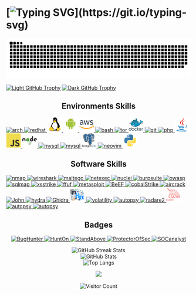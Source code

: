

# [![Typing SVG](https://readme-typing-svg.demolab.com?font=Fira+Code&pause=1000&color=2CF73A&width=666&height=37&separator=%3C&lines=Feel+more;+Think+less%3CPain+is+inevitable;+suffering+optional%3CIf+truth+make+us+free;+ignorance+slaves%3CI+only+know+that+I+exist%3CMasters+of+the+truth+or+slaves+of+hypocrisy%3F%3CBeings+of+light+in+organic+startships%3CWake+up+Neo+.+.+.+.+.+.+.)](https://git.io/typing-svg)



![snake gif](https://github.com/imahian/imahian/blob/output/github-snake-dark.svg)


[![Light GitHub Trophy](https://github-profile-trophy.vercel.app/?username=imahian&theme=light#gh-light-mode-only)](https://github.com/imahian#gh-light-mode-only)
[![Dark GitHub Trophy](https://github-profile-trophy.vercel.app/?username=imahian&theme=matrix#gh-dark-mode-only)](https://github.com/imahian#gh-dark-mode-only)




<h2 style="text-align: center;">Environments Skills</h2>

<p align="left">

  <a href="https://archlinux.org/" target="_blank" rel="noreferrer">
    <img src="https://external-content.duckduckgo.com/ip3/archlinux.org.ico" alt="arch" width="40" height="40"/>
  </a>

  </a>
  <a href="https://www.redhat.com/" target="_blank" rel="noreferrer">
    <img src="https://external-content.duckduckgo.com/ip3/www.redhat.com.ico" alt="redhat" width="40" height="40"/>
  </a>
  <a href="https://www.linux.org/" target="_blank" rel="noreferrer">
    <img src="https://raw.githubusercontent.com/devicons/devicon/master/icons/linux/linux-original.svg" alt="linux" width="40" height="40"/>
  </a>
  
  <a href="https://developer.android.com" target="_blank" rel="noreferrer">
    <img src="https://raw.githubusercontent.com/devicons/devicon/master/icons/android/android-original-wordmark.svg" alt="android" width="40" height="40"/>
  </a>
  <a href="https://aws.amazon.com" target="_blank" rel="noreferrer">
    <img src="https://raw.githubusercontent.com/devicons/devicon/master/icons/amazonwebservices/amazonwebservices-original-wordmark.svg" alt="aws" width="40" height="40"/>
  </a>
  <a href="https://www.gnu.org/software/bash/" target="_blank" rel="noreferrer">
    <img src="https://www.vectorlogo.zone/logos/gnu_bash/gnu_bash-icon.svg" alt="bash" width="40" height="40"/>
  </a>
  
  <a href="https://www.torproject.org/download/" target="_blank" rel="noreferrer">
    <img src="https://www.logo.wine/a/logo/Tor_(anonymity_network)/Tor_(anonymity_network)-Logo.wine.svg" alt="tor" width="40" height="40"/>
  </a>
  <a href="https://www.docker.com/" target="_blank" rel="noreferrer">
    <img src="https://raw.githubusercontent.com/devicons/devicon/master/icons/docker/docker-original-wordmark.svg" alt="docker" width="40" height="40"/>
   </a>
  <a href="https://git-scm.com/" target="_blank" rel="noreferrer">
    <img src="https://www.vectorlogo.zone/logos/git-scm/git-scm-icon.svg" alt="git" width="40" height="40"/>
  </a>
  <a href="https://www.php.net/downloads.php" target="_blank" rel="noreferrer">
    <img src="https://www.logo.wine/a/logo/PHP/PHP-Logo.wine.svg" alt="php" width="40" height="40"/>
  </a>
   <a href="https://www.java.com" target="_blank" rel="noreferrer">
    <img src="https://raw.githubusercontent.com/devicons/devicon/master/icons/java/java-original.svg" alt="java" width="40" height="40"/>
  </a>
  <a href="https://developer.mozilla.org/en-US/docs/Web/JavaScript" target="_blank" rel="noreferrer">
    <img src="https://raw.githubusercontent.com/devicons/devicon/master/icons/javascript/javascript-original.svg" alt="javascript" width="40" height="40"/>

  <a href="https://nodejs.org" target="_blank" rel="noreferrer">
    <img src="https://raw.githubusercontent.com/devicons/devicon/master/icons/nodejs/nodejs-original-wordmark.svg" alt="nodejs" width="40" height="40"/>
  </a>
  <a href="https://www.mysql.com/" target="_blank" rel="noreferrer">
    <img src="https://www.logo.wine/a/logo/MySQL/MySQL-Logo.wine.svg" alt="mysql" width="40" height="40"/>
  </a>
    <a href="https://sqlite.org/index.html" target="_blank" rel="noreferrer">
    <img src="https://www.logo.wine/a/logo/SQLite/SQLite-Logo.wine.svg" alt="mysql" width="40" height="40"/>
  </a>
  <a href="https://www.postgresql.org" target="_blank" rel="noreferrer">
    <img src="https://raw.githubusercontent.com/devicons/devicon/master/icons/postgresql/postgresql-original-wordmark.svg" alt="postgresql" width="40" height="40"/>
  </a>
  <a href="https://nvim.org" target="_blank" rel="noreferrer">
    <img src="https://avatars.githubusercontent.com/u/6471485?s=48&v=4" alt="neovim" width="40" height="40"/>
  </a>
  <a href="https://www.python.org" target="_blank" rel="noreferrer">
    <img src="https://raw.githubusercontent.com/devicons/devicon/master/icons/python/python-original.svg" alt="python" width="40" height="40"/>
  </a>


  
</p>

 
<h2 style="text-align: center;">Software Skills</h2>

<p align="left">
  <a href="https://nmap.org" target="_blank" rel="noreferrer">
    <img src="https://nmap.org/images/sitelogo-2x.png" alt="nmap" width="40" height="40"/>
  </a>

  <a href="https://www.wireshark.org" target="_blank" rel="noreferrer">
    <img src="https://www.wireshark.org/assets/icons/wireshark-fin.png" alt="wireshark" width="40" height="40"/>
  </a>

  <a href="https://www.maltego.com" target="_blank" rel="noreferrer">
    <img src="https://external-content.duckduckgo.com/iu/?u=https%3A%2F%2Fwww.dr-farfar.com%2Fwp-content%2Fuploads%2F2020%2F12%2FMaltego-Logo.png" alt="maltego" width="40" height="40"/>
  </a>

  <a href="https://netexec.wiki/" target="_blank" rel="noreferrer">
    <img src="https://avatars.githubusercontent.com/u/144470396?s=48&v=4" alt="netexec" width="40" height="40"/>
  </a>

  <a href="https://docs.projectdiscovery.io/tools/nuclei" target="_blank" rel="noreferrer">
    <img src="https://avatars.githubusercontent.com/u/50994705?s=200&v=4" alt="nuclei" width="40" height="40"/>
  </a>

   <a href="https://portswigger.net/burp" target="_blank" rel="noreferrer">
    <img src="https://www.svgrepo.com/show/454430/burpsuite-security-software.svg" alt="burpsuite" width="40" height="40"/>
  </a>

  <a href="https://www.zaproxy.org/" target="_blank" rel="noreferrer">
    <img src="https://avatars.githubusercontent.com/u/6716868?s=200&v=4" alt="owasp" width="40" height="40"/>
  </a>

  <a href="http://sqlmap.org/" target="_blank" rel="noreferrer">
    <img src="https://upload.wikimedia.org/wikipedia/commons/thumb/4/4f/Sqlmap_logo.png/800px-Sqlmap_logo.png?20180709082002" alt="sqlmap" width="40" height="40"/>
  </a>

  <a href="https://github.com/s0md3v/XSStrike" target="_blank" rel="noreferrer">
    <img src="https://image.ibb.co/cpuYoA/xsstrike-logo.png" alt="xsstrike" width="40" height="40"/>
  </a>

  <a href="https://github.com/ffuf/ffuf" target="_blank" rel="noreferrer">
    <img src="https://avatars.githubusercontent.com/u/42502069?s=200&v=4" alt="ffuf" width="40" height="40"/>
  </a>

  <a href="https://www.metasploit.com/" target="_blank" rel="noreferrer">
    <img src="https://external-content.duckduckgo.com/ip3/www.metasploit.com.ico" alt="metasploit" width="40" height="40"/>
  </a>

  <a href="https://beefproject.com/" target="_blank" rel="noreferrer">
    <img src="https://github.com/beefproject/beef/wiki/Images/logo.png" alt="BeEF" width="40" height="40"/>
  </a>

  <a href="https://www.cobaltstrike.com/" target="_blank" rel="noreferrer">
    <img src="https://external-content.duckduckgo.com/ip3/www.cobaltstrike.com.ico" alt="cobalStrike" width="40" height="40"/>
  </a>

 <a href="https://aircrack-ng.org/" target="_blank" rel="noreferrer">
    <img src="https://gitlab.com/uploads/-/system/project/avatar/11903453/kali-aircrack-ng.png?width=48" alt="aircrack" width="40" height="40"/>
  </a>

  <a href="https://www.openwall.com/john/" target="_blank" rel="noreferrer">
    <img src="https://avatars.githubusercontent.com/u/1268598?v=4" alt="John" width="40" height="40"/>
  </a>

  <a href="https://github.com/vanhauser-thc/thc-hydra" target="_blank" rel="noreferrer">
    <img src="https://raw.githubusercontent.com/vanhauser-thc/thc-hydra/refs/heads/master/hydra-logo.ico" alt="hydra" width="40" height="40"/>
  </a>

  <a href="https://www.nsa.gov/ghidra" target="_blank" rel="noreferrer">
    <img src="https://ghidra-sre.org/images/GHIDRA_1.png" alt="Ghidra" width="40" height="40"/>
  </a>

  <a href="https://imhex.werwolv.net/" target="_blank" rel="noreferrer">
    <img src="https://github.com/WerWolv/ImHex/raw/master/resources/dist/common/logo/ImHexLogoSVGBG.svg" alt="imhex" width="40" height="40"/>
  </a>

  <a href="http://volatilityfoundation.org/" target="_blank" rel="noreferrer">
    <img src="https://volatilityfoundation.org/wp-content/uploads/2023/12/Volatility-newest-png-crop.png" alt="volatility" width="40" height="40"/>
  </a>

  <a href="http://www.sleuthkit.org/autopsy/" target="_blank" rel="noreferrer">
    <img src="https://avatars.githubusercontent.com/u/866922?s=48&v=4" alt="autopsy" width="40" height="40"/>
  </a>

  <a href="https://www.radare.org/" target="_blank" rel="noreferrer">
    <img src="https://github.com/radareorg/radare2/blob/master/doc/images/r2emoji.png" alt="radare2" width="40" height="40"/>
  </a>

  <a href="https://bloodhoundenterprise.io/" target="_blank" rel="noreferrer">
    <img src="https://github.com/SpecterOps/BloodHound/raw/main/cmd/ui/public/img/logo-secondary-transparent-full.svg" alt="bloodhound" width="40" height="40"/>
  </a>

  <a href="https://www.shodan.io/" target="_blank" rel="noreferrer">
    <img src="https://external-content.duckduckgo.com/ip3/www.shodan.io.ico" alt="autopsy" width="40" height="40"/>
  </a>

 <a href="https://owasp.org/www-project-amass/" target="_blank" rel="noreferrer">
    <img src="https://avatars.githubusercontent.com/u/128647419?s=200&v=4" alt="autopsy" width="40" height="40"/>
  </a>
  
</p>

  <h2 style="text-align: center;">Badges</h2>

<p align="center">
  <a href="https://academy.hackthebox.com/achievement/badge/aaeceed6-aeed-11ef-864f-bea50ffe6cb4" target="_blank" rel="noreferrer">
    <img src="https://academy.hackthebox.com/storage/badges/ready-to-hunt-bugs-for-fund-and-profit.png" alt="BugHunter" width="40" height="40"/>
  </a>
   <a href="https://academy.hackthebox.com/achievement/badge/5563d2da-aaee-11ef-864f-bea50ffe6cb4" target="_blank" rel="noreferrer">
    <img src="https://academy.hackthebox.com/storage/badges/the-hunt-is-on.png" alt="HuntOn" width="40" height="40"/>
  </a>
   <a href="https://academy.hackthebox.com/achievement/badge/2625bc2b-ae0e-11ef-864f-bea50ffe6cb4" target="_blank" rel="noreferrer">
    <img src="https://academy.hackthebox.com/storage/badges/stand-above-all.png" alt="StandAbove" width="40" height="40"/>
  </a>
   <a href="https://academy.hackthebox.com/achievement/badge/3b80c2b9-ae11-11ef-864f-bea50ffe6cb4" target="_blank" rel="noreferrer">
    <img src="https://academy.hackthebox.com/storage/badges/the-protector-of-security.png" alt="ProtectorOfSec" width="40" height="40"/>
  </a>
   <a href="https://academy.hackthebox.com/achievement/badge/55082029-aedf-11ef-864f-bea50ffe6cb4" target="_blank" rel="noreferrer">
    <img src="https://academy.hackthebox.com/storage/badges/38f420076471d88c3d5f5d0db423cca1/logo.png" alt="SOCanalyst" width="40" height="40"/>
  </a>
</p>


<div align="center">
  <img src="https://github-readme-streak-stats.herokuapp.com/?user=Imahian&theme=shadow_green" alt="GitHub Streak Stats">
</div>

<div align="center">
  <img src="https://github-readme-stats.vercel.app/api?username=imahian&show_icons=true&theme=shadow_green" alt="GitHub Stats">
</div>

<div align="center">
  <img src="https://github-readme-stats.vercel.app/api/top-langs/?username=Imahian&layout=compact&theme=shadow_green" alt="Top Langs">
</div>

<p align="center">
  <img src="https://user-images.githubusercontent.com/5713670/87202985-820dcb80-c2b6-11ea-9f56-7ec461c497c3.gif" width="200">
</p>


<p align="center">
  <img src="https://profile-counter.glitch.me/imahian/count.svg" alt="Visitor Count">
</p>




















